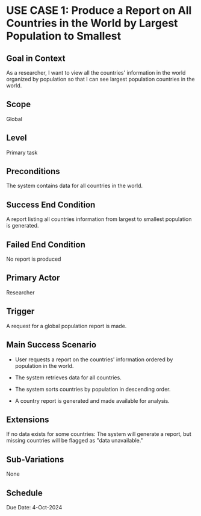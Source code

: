 # USE CASE 1: Produce a Report on All Countries in the World by Largest Population to Smallest

## Goal in Context

As a researcher, I want to view all the countries' information in the world organized by population so that I can see
largest population
countries in the world.

## Scope

Global

## Level

Primary task

## Preconditions

The system contains data for all countries in the world.

## Success End Condition

A report listing all countries information from largest to smallest population is generated.

## Failed End Condition

No report is produced

## Primary Actor

Researcher

## Trigger

A request for a global population report is made.

## Main Success Scenario

- User requests a report on the countries' information ordered by population in the world.

- The system retrieves data for all countries.

- The system sorts countries by population in descending order.

- A country report is generated and made available for analysis.

## Extensions

If no data exists for some countries: The system will generate a report, but missing countries will be flagged as "data
unavailable."

## Sub-Variations

None

## Schedule

Due Date: 4-Oct-2024